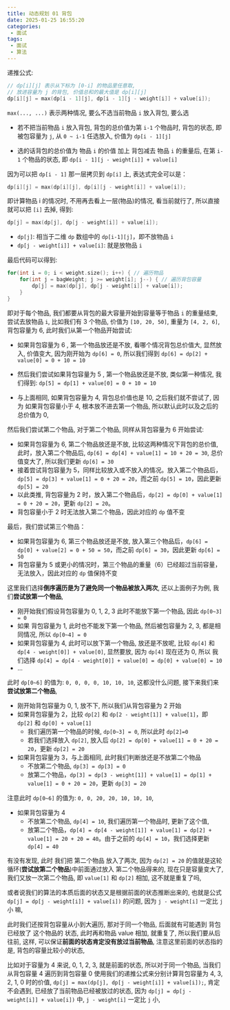 ```yaml
---
title: 动态规划 01 背包
date: 2025-01-25 16:55:20
categories:
 - 面试
tags:
 - 面试
 - 算法
---
```


递推公式:

```c++
// dp[i][j] 表示从下标为 [0-i] 的物品里任意取, 
// 放进容量为 j 的背包, 价值总和的最大值是 dp[i][j]
dp[i][j] = max(dp[i - 1][j], dp[i - 1][j - weight[i]] + value[i]);
```

`max(..., ...)` 表示两种情况, 要么不选当前物品 `i` 放入背包, 要么选

- 若不把当前物品 `i` 放入背包, 背包的总价值为第  `i-1`  个物品时, 背包的状态, 即被包容量为 `j`, 从 `0 ~ i-1` 任选放入, 价值为  `dp[i - 1][j]`

- 选的话背包的总价值为 物品 `i` 的价值 加上 背包减去 物品 `i` 的重量后, 在第  `i-1`  个物品的状态, 即 `dp[i - 1][j - weight[i]] + value[i]`

因为可以把 `dp[i - 1]` 那一层拷贝到 `dp[i]` 上, 表达式完全可以是：

```c++
dp[i][j] = max(dp[i][j], dp[i][j - weight[i]] + value[i]);
```

即计算物品 i 的情况时, 不用再去看上一层(物品)的情况, 看当前就行了, 所以直接就可以把 `[i]` 去掉, 得到: 

```c++
dp[j] = max(dp[j], dp[j - weight[i]] + value[i]);
```

- `dp[j]`: 相当于二维 `dp` 数组中的 `dp[i-1][j]`，即不放物品 `i`
- `dp[j - weight[i]] + value[i]`: 就是放物品 `i`

最后代码可以得到:

```c++
for(int i = 0; i < weight.size(); i++) { // 遍历物品
    for(int j = bagWeight; j >= weight[i]; j--) { // 遍历背包容量
        dp[j] = max(dp[j], dp[j - weight[i]] + value[i]);
    }
}
```

即对于每个物品, 我们都要从背包的最大容量开始到容量等于物品 `i` 的重量结束, 尝试去放物品 `i`, 比如我们有 3 个物品, 价值为 `[10, 20, 50]`, 重量为 `[4, 2, 6]`, 背包容量为 6, 此时我们从第一个物品开始尝试:

- 如果背包容量为 6 , 第一个物品放还是不放, 看哪个情况背包总价值大,  显然放入, 价值变大, 因为刚开始为 `dp[6] = 0`, 所以我们得到 `dp[6] = dp[2] + value[0] = 0 + 10 = 10`  

- 然后我们尝试如果背包容量为 5 , 第一个物品放还是不放, 类似第一种情况, 我们得到: `dp[5] = dp[1] + value[0] = 0 + 10 = 10`  

- 与上面相同, 如果背包容量为 4, 背包总价值也是 10, 之后我们就不尝试了, 因为 如果背包容量小于 4, 根本放不进去第一个物品, 所以默认此时以及之后的总价值为 0, 

然后我们尝试第二个物品, 对于第二个物品, 同样从背包容量为 6 开始尝试:

- 如果背包容量为 6, 第二个物品放还是不放, 比较这两种情况下背包的总价值, 此时，放入第二个物品后, `dp[6] = dp[4] + value[1] = 10 + 20 = 30`, 总价值变大了, 所以我们更新 `dp[6] = 30`
- 接着尝试背包容量为 5，同样比较放入或不放入的情况。放入第二个物品后，`dp[5] = dp[3] + value[1] = 0 + 20 = 20`，而之前 `dp[5] = 10`，因此更新 `dp[5] = 20`
- 以此类推, 背包容量为 2 时，放入第二个物品后，`dp[2] = dp[0] + value[1] = 0 + 20 = 20`，更新 `dp[2] = 20`。
- 背包容量小于 2 时无法放入第二个物品，因此对应的 `dp` 值不变

最后，我们尝试第三个物品：

- 如果背包容量为 6, 第三个物品放还是不放, 放入第三个物品后，`dp[6] = dp[0] + value[2] = 0 + 50 = 50`，而之前 `dp[6] = 30`，因此更新 `dp[6] = 50`
- 背包容量为 5 或更小的情况时，第三个物品的重量（6）已经超过当前容量，无法放入，因此对应的 `dp` 值保持不变

这里我们选择**倒序遍历是为了避免同一个物品被放入两次**, 还以上面例子为例, 我们**尝试放第一个物品**, 

- 刚开始我们假设背包容量为 0, 1, 2, 3 此时不能放下第一个物品, 因此 `dp[0~3] = 0`
- 如果 背包容量为 1, 此时也不能发下第一个物品, 然后被包容量为 2, 3, 都是相同情况, 所以 `dp[0~4] = 0`
- 如果背包容量为 4, 此时可以放下第一个物品, 放还是不放呢, 比较 `dp[4]` 和 `dp[4 - weight[0]] + value[0]`, 显然要放, 因为  `dp[4]` 现在还为 0, 所以 我们选择 `dp[4] = dp[4 - weight[0]] + value[0] = dp[0] + value[0] = 10`
- ...

此时 `dp[0~6]` 的值为: `0, 0, 0, 0, 10, 10, 10`, 这都没什么问题, 接下来我们来**尝试放第二个物品**, 

- 刚开始背包容量为 0, 1, 放不下, 所以我们从背包容量为 2 开始
- 如果背包容量为 2，比较 `dp[2]` 和 `dp[2 - weight[1]] + value[1]`，即 `dp[2]` 和 `dp[0] + value[1]`
  - 我们遍历第一个物品的时候, `dp[0~3] = 0`, 所以此时 `dp[2]=0`  
  - 若我们选择放入 `dp[2]`,  放入后 `dp[2] = dp[0] + value[1] = 0 + 20 = 20`，更新 `dp[2] = 20`
- 如果背包容量为 3，与上面相同, 此时我们判断放还是不放第二个物品
  - 不放第二个物品, `dp[3] = dp[3] = 0`
  - 放第二个物品，`dp[3] = dp[3 - weight[1]] + value[1] = dp[1] + value[1] = 0 + 20 = 20`，更新 `dp[3] = 20`

注意此时  `dp[0~6]` 的值为: `0, 0, 20, 20, 10, 10, 10`, 

- 如果背包容量为 4
  - 不放第二个物品, `dp[4] = 10`, 我们遍历第一个物品时, 更新了这个值, 
  - 放第二个物品，`dp[4] = dp[4 - weight[1]] + value[1] = dp[2] + value[1] = 20 + 20 = 40`。由于之前的 `dp[4] = 10`，我们选择更新 `dp[4] = 40`

有没有发现, 此时 我们把 第二个物品 放入了两次, 因为 `dp[2] = 20` 的值就是这轮循环(**尝试放第二个物品**)中前面通过放入 第二个物品得来的, 现在只是容量变大了, 我们又放一次第二个物品, 即 `value[1]` 和 `dp[2]` 相加, 这不就是重复了吗, 

或者说我们的算法的本质后面的状态又是根据前面的状态推断出来的, 也就是公式  `dp[j] = dp[j - weight[i]] + value[i])` 的问题, 因为 `j - weight[i]` 一定比 `j` 小 嘛, 

此时我们还按背包容量从小到大遍历, 那对于同一个物品, 后面就有可能遇到 背包已经放了 这个物品的 状态, 此时再和物品 value 相加, 就重复了, 所以我们要从后往前, 这样, 可以保证**前面的状态肯定没有放过当前物品**, 注意这里前面的状态指的是, 背包的容量比较小的状态, 

比如对于容量为 4 来说,  0, 1, 2, 3, 就是前面的状态, 所以对于同一个物品, 当我们从背包容量 4 遍历到背包容量 0 使用我们的递推公式来分别计算背包容量为 4, 3, 2, 1, 0 时的价值, `dp[j] = max(dp[j], dp[j - weight[i]] + value[i]);`, 肯定不会遇到, 已经放了当前物品已经被放过的状态, 因为 `dp[j] = dp[j - weight[i]] + value[i])` 中, `j - weight[i]` 一定比 `j` 小, 

